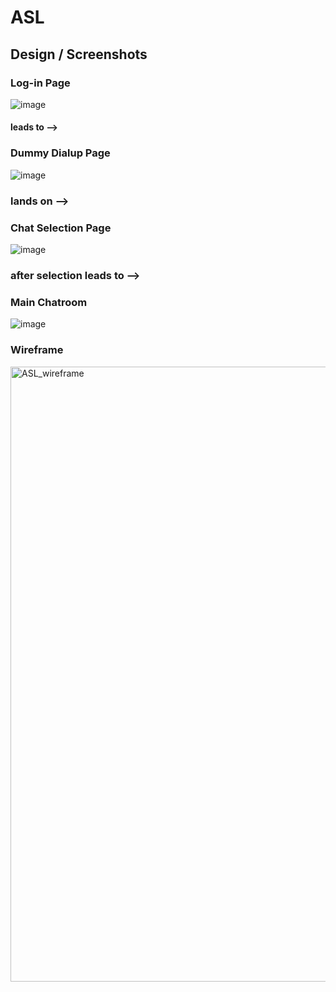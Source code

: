 # ASL


## Design / Screenshots 

### Log-in Page
![image](https://user-images.githubusercontent.com/122040169/229149567-cfe523be-969d-4359-9d6a-ddc1a9f11025.png)

#### leads to -->
### Dummy Dialup Page 
![image](https://user-images.githubusercontent.com/122040169/229150100-c7f52137-098e-4bf0-bcc3-788f79273c09.png)

### lands on --> 
### Chat Selection Page
![image](https://user-images.githubusercontent.com/122040169/229150509-da15a93b-51ed-4b47-a109-379ce88646da.png)

### after selection leads to -->
### Main Chatroom
![image](https://user-images.githubusercontent.com/122040169/229150668-99c4e217-ae07-45d1-9a5f-0ac76c3f6ce8.png)

### Wireframe
<img width="984" alt="ASL_wireframe" src="https://user-images.githubusercontent.com/114048369/229173073-89ee0566-5de2-42cc-bc6e-6d6cc1edf167.png">

